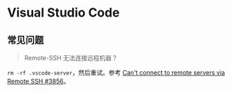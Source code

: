 # Visual Studio Code

## 常见问题

> Remote-SSH 无法连接远程机器？

`rm -rf .vscode-server`，然后重试。参考 [Can't connect to remote servers via Remote SSH \#3856](https://github.com/microsoft/vscode-remote-release/issues/3856#issuecomment-713347560)。


